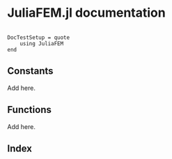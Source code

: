 # JuliaFEM.jl documentation

```@contents
```

```@meta
DocTestSetup = quote
    using JuliaFEM
end
```

## Constants

Add here.

## Functions

Add here.

## Index

```@index
```

